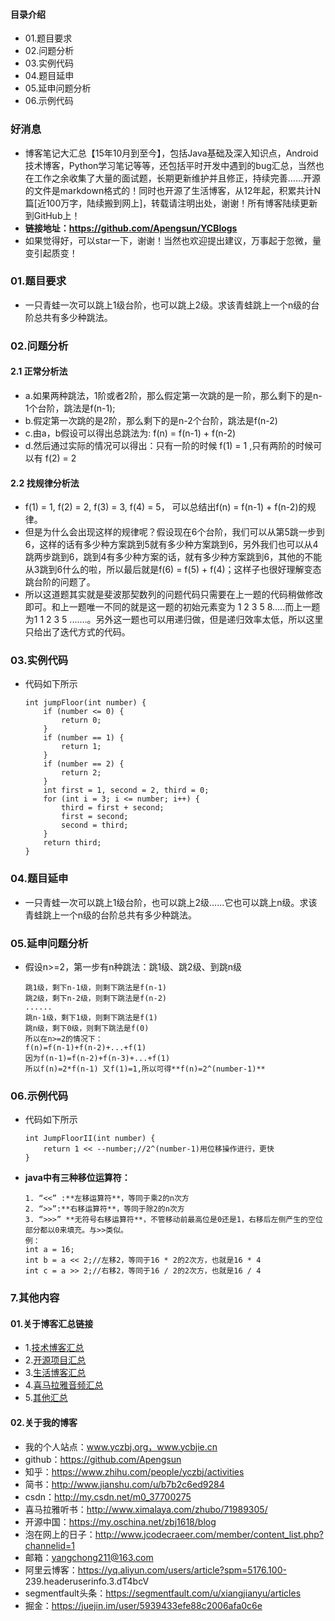 #### 目录介绍
- 01.题目要求
- 02.问题分析
- 03.实例代码
- 04.题目延申
- 05.延申问题分析
- 06.示例代码



### 好消息
- 博客笔记大汇总【15年10月到至今】，包括Java基础及深入知识点，Android技术博客，Python学习笔记等等，还包括平时开发中遇到的bug汇总，当然也在工作之余收集了大量的面试题，长期更新维护并且修正，持续完善……开源的文件是markdown格式的！同时也开源了生活博客，从12年起，积累共计N篇[近100万字，陆续搬到网上]，转载请注明出处，谢谢！所有博客陆续更新到GitHub上！
- **链接地址：https://github.com/Apengsun/YCBlogs**
- 如果觉得好，可以star一下，谢谢！当然也欢迎提出建议，万事起于忽微，量变引起质变！




### 01.题目要求
- 一只青蛙一次可以跳上1级台阶，也可以跳上2级。求该青蛙跳上一个n级的台阶总共有多少种跳法。


### 02.问题分析
#### 2.1 正常分析法
- a.如果两种跳法，1阶或者2阶，那么假定第一次跳的是一阶，那么剩下的是n-1个台阶，跳法是f(n-1);
- b.假定第一次跳的是2阶，那么剩下的是n-2个台阶，跳法是f(n-2)
- c.由a，b假设可以得出总跳法为: f(n) = f(n-1) + f(n-2) 
- d.然后通过实际的情况可以得出：只有一阶的时候 f(1) = 1 ,只有两阶的时候可以有 f(2) = 2



#### 2.2 找规律分析法
- f(1) = 1, f(2) = 2, f(3) = 3, f(4) = 5，  可以总结出f(n) = f(n-1) + f(n-2)的规律。
- 但是为什么会出现这样的规律呢？假设现在6个台阶，我们可以从第5跳一步到6，这样的话有多少种方案跳到5就有多少种方案跳到6，另外我们也可以从4跳两步跳到6，跳到4有多少种方案的话，就有多少种方案跳到6，其他的不能从3跳到6什么的啦，所以最后就是f(6) = f(5) + f(4)；这样子也很好理解变态跳台阶的问题了。
- 所以这道题其实就是斐波那契数列的问题代码只需要在上一题的代码稍做修改即可。和上一题唯一不同的就是这一题的初始元素变为 1 2 3 5 8.....而上一题为1 1 2  3 5 .......。另外这一题也可以用递归做，但是递归效率太低，所以这里只给出了迭代方式的代码。




### 03.实例代码
- 代码如下所示
    ```
    int jumpFloor(int number) {
    	if (number <= 0) {
    		return 0;
    	}
    	if (number == 1) {
    		return 1;
    	}
    	if (number == 2) {
    		return 2;
    	}
    	int first = 1, second = 2, third = 0;
    	for (int i = 3; i <= number; i++) {
    		third = first + second;
    		first = second;
    		second = third;
    	}
    	return third;
    }
    ```


### 04.题目延申
- 一只青蛙一次可以跳上1级台阶，也可以跳上2级……它也可以跳上n级。求该青蛙跳上一个n级的台阶总共有多少种跳法。


### 05.延申问题分析
- 假设n>=2，第一步有n种跳法：跳1级、跳2级、到跳n级
    ```
    跳1级，剩下n-1级，则剩下跳法是f(n-1)
    跳2级，剩下n-2级，则剩下跳法是f(n-2)
    ......
    跳n-1级，剩下1级，则剩下跳法是f(1)
    跳n级，剩下0级，则剩下跳法是f(0)
    所以在n>=2的情况下：
    f(n)=f(n-1)+f(n-2)+...+f(1)
    因为f(n-1)=f(n-2)+f(n-3)+...+f(1)
    所以f(n)=2*f(n-1) 又f(1)=1,所以可得**f(n)=2^(number-1)**
    ```


### 06.示例代码
- 代码如下所示
    ```
    int JumpFloorII(int number) {
    	return 1 << --number;//2^(number-1)用位移操作进行，更快
    }
    ```
- **java中有三种移位运算符：**
    ```
    1. “<<” :**左移运算符**，等同于乘2的n次方
    2. “>>”:**右移运算符**，等同于除2的n次方
    3. “>>>” **无符号右移运算符**，不管移动前最高位是0还是1，右移后左侧产生的空位部分都以0来填充。与>>类似。
    例：
    int a = 16;
    int b = a << 2;//左移2，等同于16 * 2的2次方，也就是16 * 4
    int c = a >> 2;//右移2，等同于16 / 2的2次方，也就是16 / 4
    ```





### 7.其他内容
#### 01.关于博客汇总链接
- 1.[技术博客汇总](https://www.jianshu.com/p/614cb839182c)
- 2.[开源项目汇总](https://blog.csdn.net/m0_37700275/article/details/80863574)
- 3.[生活博客汇总](https://blog.csdn.net/m0_37700275/article/details/79832978)
- 4.[喜马拉雅音频汇总](https://www.jianshu.com/p/f665de16d1eb)
- 5.[其他汇总](https://www.jianshu.com/p/53017c3fc75d)



#### 02.关于我的博客
- 我的个人站点：www.yczbj.org，www.ycbjie.cn
- github：https://github.com/Apengsun
- 知乎：https://www.zhihu.com/people/yczbj/activities
- 简书：http://www.jianshu.com/u/b7b2c6ed9284
- csdn：http://my.csdn.net/m0_37700275
- 喜马拉雅听书：http://www.ximalaya.com/zhubo/71989305/
- 开源中国：https://my.oschina.net/zbj1618/blog
- 泡在网上的日子：http://www.jcodecraeer.com/member/content_list.php?channelid=1
- 邮箱：yangchong211@163.com
- 阿里云博客：https://yq.aliyun.com/users/article?spm=5176.100- 239.headeruserinfo.3.dT4bcV
- segmentfault头条：https://segmentfault.com/u/xiangjianyu/articles
- 掘金：https://juejin.im/user/5939433efe88c2006afa0c6e




